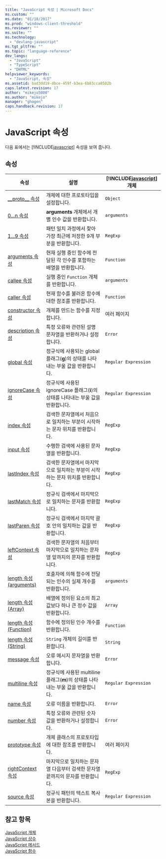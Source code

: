 ```yaml
---
title: "JavaScript 속성 | Microsoft Docs"
ms.custom: ""
ms.date: "01/18/2017"
ms.prod: "windows-client-threshold"
ms.reviewer: ""
ms.suite: ""
ms.technology: 
  - "devlang-javascript"
ms.tgt_pltfrm: ""
ms.topic: "language-reference"
dev_langs: 
  - "JavaScript"
  - "TypeScript"
  - "DHTML"
helpviewer_keywords: 
  - "JavaScript, 속성"
ms.assetid: bad3dd19-dbce-459f-b3ea-6b83cca8502b
caps.latest.revision: 17
author: "mikejo5000"
ms.author: "mikejo"
manager: "ghogen"
caps.handback.revision: 17
---
```

# JavaScript 속성
다음 표에서는 [!INCLUDE[javascript](../../javascript/includes/javascript-md.md)] 속성을 보여 줍니다.  
  
## 속성  
  
|속성|설명|[!INCLUDE[javascript](../../javascript/includes/javascript-md.md)] 개체|  
|--------|--------|-------------------------------------------------------------------|  
|[\_\_proto\_\_ 속성](../../javascript/reference/proto-property-object-javascript.md)|개체에 대한 프로토타입을 설정합니다.|`Object`|  
|[0...n 속성](../../javascript/reference/0-dot-dot-dot-n-properties-arguments-javascript.md)|**arguments** 개체에서 개별 인수 값을 반환합니다.|`arguments`|  
|[$1...$9 속성](../../javascript/reference/dollar-1-dot-dot-dot-dollar-9-properties-regexp-javascript.md)|패턴 일치 과정에서 찾아 가장 최근에 저장한 9개 부분을 반환합니다.|`RegExp`|  
|[arguments 속성](../../javascript/reference/arguments-property-function-javascript.md)|현재 실행 중인 함수에 전달된 각 인수를 포함하는 배열을 반환합니다.|`Function`|  
|[callee 속성](../../javascript/reference/callee-property-arguments-javascript.md)|실행 중인 `Function` 개체를 반환합니다.|`arguments`|  
|[caller 속성](../../javascript/reference/caller-property-function-javascript.md)|현재 함수를 불러온 함수에 대한 참조를 반환합니다.|`Function`|  
|[constructor 속성](../../javascript/reference/constructor-property-object-javascript.md)|개체를 만드는 함수를 지정합니다.|여러 페이지|  
|[description 속성](../../javascript/reference/description-property-error-javascript.md)|특정 오류와 관련된 설명 문자열을 반환하거나 설정합니다.|`Error`|  
|[global 속성](../../javascript/reference/global-property-regular-expression-javascript.md)|정규식에 사용되는 global 플래그\(**g**\)의 상태를 나타내는 부울 값을 반환합니다.|`Regular Expression`|  
|[ignoreCase 속성](../../javascript/reference/ignorecase-property-regular-expression-javascript.md)|정규식에 사용된 ignoreCase 플래그\(**i**\)의 상태를 나타내는 부울 값을 반환합니다.|`Regular Expression`|  
|[index 속성](../../javascript/reference/index-property-regexp-javascript.md)|검색한 문자열에서 처음으로 일치하는 부분이 시작하는 문자 위치를 반환합니다.|`RegExp`|  
|[input 속성](../../javascript/reference/input-property-dollar-regexp-javascript.md)|수행한 검색에 사용된 문자열을 반환합니다.|`RegExp`|  
|[lastIndex 속성](../../javascript/reference/lastindex-property-regexp-javascript.md)|검색한 문자열에서 마지막으로 일치하는 부분이 시작하는 문자 위치를 반환합니다.|`RegExp`|  
|[lastMatch 속성](../../javascript/reference/lastmatch-property-dollar-regexp-javascript.md)|정규식 검색에서 마지막으로 일치하는 문자를 반환합니다.|`RegExp`|  
|[lastParen 속성](../../javascript/reference/lastparen-property-dollar-regexp-javascript.md)|정규식 검색에서 마지막 괄호 안의 일치하는 값을 반환합니다.|`RegExp`|  
|[leftContext 속성](../../javascript/reference/leftcontext-property-dollar-grave-regexp-javascript.md)|검색한 문자열의 처음부터 마지막으로 일치하는 문자열 앞까지의 문자를 반환합니다.|`RegExp`|  
|[length 속성\(arguments\)](../../javascript/reference/length-property-arguments-javascript.md)|호출자에 의해 함수에 전달되는 인수의 실제 개수를 반환합니다.|`arguments`|  
|[length 속성\(Array\)](../../javascript/reference/length-property-array-javascript.md)|배열에 정의된 요소의 최고값보다 하나 큰 정수 값을 반환합니다.|`Array`|  
|[length 속성\(Function\)](../../javascript/reference/length-property-function-javascript.md)|함수에 정의된 인수 개수를 반환합니다.|`Function`|  
|[length 속성\(String\)](../../javascript/reference/length-property-string-javascript.md)|`String` 개체의 길이를 반환합니다.|`String`|  
|[message 속성](../../javascript/reference/message-property-error-javascript.md)|오류 메시지 문자열을 반환합니다.|`Error`|  
|[multiline 속성](../../javascript/reference/multiline-property-regular-expression-javascript.md)|정규식에 사용된 multiline 플래그\(**m**\)의 상태를 나타내는 부울 값을 반환합니다.|`Regular Expression`|  
|[name 속성](../../javascript/reference/name-property-error-javascript.md)|오류 이름을 반환합니다.|`Error`|  
|[number 속성](../../javascript/reference/number-property-error-javascript.md)|특정 오류와 관련된 숫자 값을 반환하거나 설정합니다.|`Error`|  
|[prototype 속성](../../javascript/reference/prototype-property-object-javascript.md)|개체 클래스의 프로토타입에 대한 참조를 반환합니다.|여러 페이지|  
|[rightContext 속성](../../javascript/reference/rightcontext-property-dollar-regexp-javascript.md)|마지막으로 일치하는 문자열 다음부터 검색한 문자열 끝까지의 문자를 반환합니다.|`RegExp`|  
|[source 속성](../../javascript/reference/source-property-regular-expression-javascript.md)|정규식 패턴의 텍스트 복사본을 반환합니다.|`Regular Expression`|  
  
## 참고 항목  
 [JavaScript 개체](../../javascript/reference/javascript-objects.md)   
 [JavaScript 상수](../../javascript/reference/javascript-constants.md)   
 [JavaScript 메서드](../../javascript/reference/javascript-methods.md)   
 [JavaScript 함수](../../javascript/reference/javascript-functions.md)